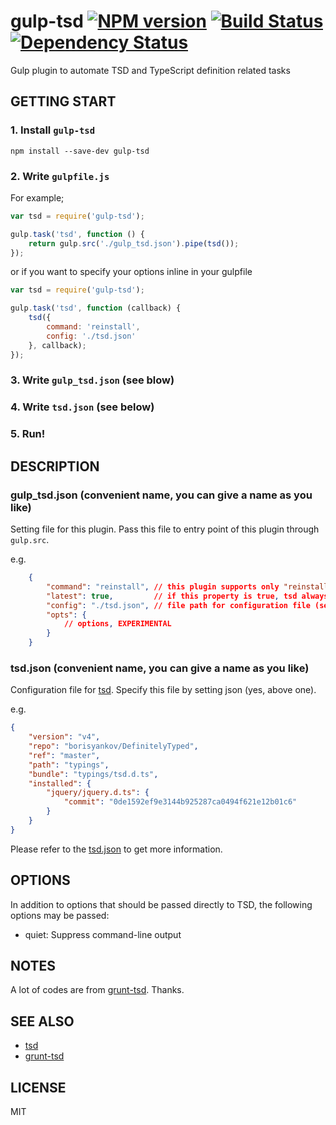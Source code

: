 # gulp-tsd [![NPM version][npm-image]][npm-url] [![Build Status][travis-image]][travis-url] [![Dependency Status][daviddm-image]][daviddm-url]

Gulp plugin to automate TSD and TypeScript definition related tasks

## GETTING START

### 1. Install `gulp-tsd`

    npm install --save-dev gulp-tsd

### 2. Write `gulpfile.js`

For example;

```javascript
var tsd = require('gulp-tsd');

gulp.task('tsd', function () {
    return gulp.src('./gulp_tsd.json').pipe(tsd());
});
```

or if you want to specify your options inline in your gulpfile

```javascript
var tsd = require('gulp-tsd');

gulp.task('tsd', function (callback) {
    tsd({
        command: 'reinstall',
        config: './tsd.json'
    }, callback);
});
```

### 3. Write `gulp_tsd.json` (see blow)

### 4. Write `tsd.json` (see below)

### 5. Run!

## DESCRIPTION

### gulp_tsd.json (convenient name, you can give a name as you like)

Setting file for this plugin.
Pass this file to entry point of this plugin through `gulp.src`.

e.g.

```json
    {
        "command": "reinstall", // this plugin supports only "reinstall"
        "latest": true,         // if this property is true, tsd always fetches HEAD definitions
        "config": "./tsd.json", // file path for configuration file (see below)
        "opts": {
            // options, EXPERIMENTAL
        }
    }
```


### tsd.json (convenient name, you can give a name as you like)

Configuration file for [tsd](https://github.com/DefinitelyTyped/tsd).
Specify this file by setting json (yes, above one).

e.g.

```json
{
    "version": "v4",
    "repo": "borisyankov/DefinitelyTyped",
    "ref": "master",
    "path": "typings",
    "bundle": "typings/tsd.d.ts",
    "installed": {
        "jquery/jquery.d.ts": {
            "commit": "0de1592ef9e3144b925287ca0494f621e12b01c6"
        }
    }
}
```

Please refer to the [tsd.json](https://github.com/DefinitelyTyped/tsd#tsdjson) to get more information.

## OPTIONS

In addition to options that should be passed directly to TSD, the following options may be passed:

- quiet: Suppress command-line output

## NOTES

A lot of codes are from [grunt-tsd](https://github.com/DefinitelyTyped/grunt-tsd). Thanks.

## SEE ALSO

- [tsd](https://github.com/DefinitelyTyped/tsd)
- [grunt-tsd](https://github.com/DefinitelyTyped/grunt-tsd)

## LICENSE

MIT

[npm-url]: https://npmjs.org/package/gulp-tsd
[npm-image]: https://badge.fury.io/js/gulp-tsd.svg
[travis-url]: https://travis-ci.org/moznion/gulp-tsd
[travis-image]: https://travis-ci.org/moznion/gulp-tsd.svg?branch=master
[daviddm-url]: https://david-dm.org/moznion/gulp-tsd
[daviddm-image]: https://david-dm.org/moznion/gulp-tsd.svg
